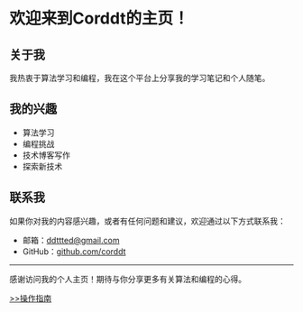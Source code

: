 # 欢迎来到Corddt的主页！

## 关于我

我热衷于算法学习和编程，我在这个平台上分享我的学习笔记和个人随笔。

## 我的兴趣

- 算法学习
- 编程挑战
- 技术博客写作
- 探索新技术


## 联系我

如果你对我的内容感兴趣，或者有任何问题和建议，欢迎通过以下方式联系我：

- 邮箱：[ddttted@gmail.com](mailto:ddttted@gmail.com)
- GitHub：[github.com/corddt](https://github.com/corddt)

---

感谢访问我的个人主页！期待与你分享更多有关算法和编程的心得。


[>>操作指南](guide)
